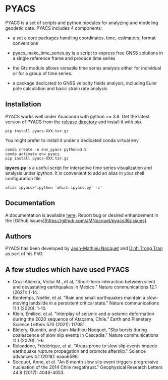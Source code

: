 # PYACS
PYACS is a set of scripts and python modules for analyzing and modeling geodetic data.
PYACS includes 4 components:
- a set a core packages handling coordinates, time, estimators, format conversions
- pyacs_make_time_series.py is a script to express free GNSS solutions 
  in a single reference frame and produce time series
  
- the Gts module allows versatile time series analysis either for individual or for a group of time series.  
- a package dedicated to GNSS velocity fields analysis, including Euler pole calculation and basic strain rate analysis

## Installation

PYACS works well under Anaconda with python >= 3.8. 
Get the latest version of PYACS from the [release directory][latest_pyacs] and install it with pip.

```
pip install pyacs-XXX.tar.gz
```
You might prefer to install it under a dedicated conda virtual env
```
conda create -n env_pyacs python=3.9
conda activate env_pyacs
pip install pyacs-XXX.tar.gz
```
**ipyacs.py** is a useful script for interactive time series visualization and 
analysis under ipython. It is convenient to add an alias in your shell 
configuration file

```
alias ipyacs='ipython `which ipyacs.py` -i'
```
## Documentation

A documentation is available [here][pyacs_doc].
Report bug or desired enhancement in the [Github issues][https://github.com/JMNocquet/pyacs36/issues].

## Authors
PYACS has been developed by [Jean-Mathieu Nocquet][web_nocquet] and [Dinh Trong Tran][tran_researchgate] as part of his PhD.  

[latest_pyacs]:https://github.com/JMNocquet/pyacs36/tree/master/dist
[pyacs_doc]:https://jmnocquet.github.io/pyacs_docs/pyacs
[web_nocquet]:https://jmnocquet.github.io/
[tran_researchgate]:https://www.researchgate.net/profile/Dinh-Tran-14

## A few studies which have used PYACS

- Cruz-Atienza, Víctor M., et al. "Short-term interaction between silent and devastating earthquakes in Mexico." Nature communications 12.1 (2021): 1-14.
- Bontemps, Noélie, et al. "Rain and small earthquakes maintain a slow-moving landslide in a persistent critical state." Nature communications 11.1 (2020): 1-10.
- Klein, Emilied, et al. "Interplay of seismic and a-seismic deformation during the 2020 sequence of Atacama, Chile." Earth and Planetary Science Letters 570 (2021): 117081.
- Bletery, Quentin, and Jean-Mathieu Nocquet. "Slip bursts during coalescence of slow slip events in Cascadia." Nature communications 11.1 (2020): 1-6.
- Rolandone, Frédérique, et al. "Areas prone to slow slip events impede earthquake rupture propagation and promote afterslip." Science advances 4.1 (2018): eaao6596.
- Socquet, Anne, et al. "An 8 month slow slip event triggers progressive nucleation of the 2014 Chile megathrust." Geophysical Research Letters 44.9 (2017): 4046-4053.
